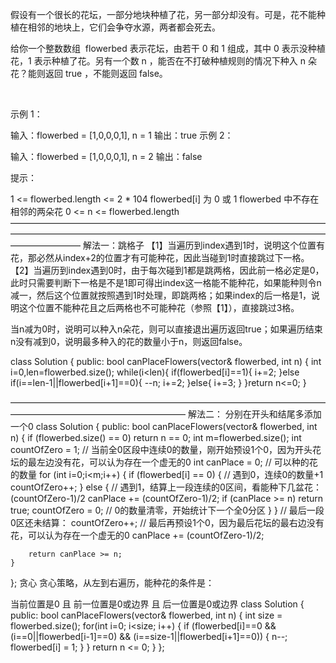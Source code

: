 假设有一个很长的花坛，一部分地块种植了花，另一部分却没有。可是，花不能种植在相邻的地块上，它们会争夺水源，两者都会死去。

给你一个整数数组  flowerbed 表示花坛，由若干 0 和 1 组成，其中 0 表示没种植花，1 表示种植了花。另有一个数 n ，能否在不打破种植规则的情况下种入 n 朵花？能则返回 true ，不能则返回 false。

 

示例 1：

输入：flowerbed = [1,0,0,0,1], n = 1
输出：true
示例 2：

输入：flowerbed = [1,0,0,0,1], n = 2
输出：false
 

提示：

1 <= flowerbed.length <= 2 * 104
flowerbed[i] 为 0 或 1
flowerbed 中不存在相邻的两朵花
0 <= n <= flowerbed.length
————————————————————————————————————————————————————————————————————————————————
解法一：跳格子
【1】当遍历到index遇到1时，说明这个位置有花，那必然从index+2的位置才有可能种花，因此当碰到1时直接跳过下一格。
【2】当遍历到index遇到0时，由于每次碰到1都是跳两格，因此前一格必定是0，此时只需要判断下一格是不是1即可得出index这一格能不能种花，如果能种则令n减一，然后这个位置就按照遇到1时处理，即跳两格；如果index的后一格是1，说明这个位置不能种花且之后两格也不可能种花（参照【1】），直接跳过3格。

当n减为0时，说明可以种入n朵花，则可以直接退出遍历返回true；如果遍历结束n没有减到0，说明最多种入的花的数量小于n，则返回false。

class Solution {
public:
    bool canPlaceFlowers(vector<int>& flowerbed, int n) {
    int i=0,len=flowerbed.size();
        while(i<len){
            if(flowerbed[i]==1){
                i+=2;
            }else if(i==len-1||flowerbed[i+1]==0){
                --n;
                i+=2;
            }else{
                i+=3;
            }
        }return n<=0;
    }

  ————————————————————————————————————————————————————————
   解法二：
  分别在开头和结尾多添加一个0
  class Solution {
public:
    bool canPlaceFlowers(vector<int>& flowerbed, int n) {
     if (flowerbed.size() == 0) return n == 0;
        int m=flowerbed.size();
        int countOfZero = 1; // 当前全0区段中连续0的数量，刚开始预设1个0，因为开头花坛的最左边没有花，可以认为存在一个虚无的0
        int canPlace = 0; // 可以种的花的数量
        for (int i=0;i<m;i++) {
            if (flowerbed[i] == 0) { // 遇到0，连续0的数量+1
                countOfZero++;
            } else { // 遇到1，结算上一段连续的0区间，看能种下几盆花：(countOfZero-1)/2
                canPlace += (countOfZero-1)/2;
                if (canPlace >= n) return true;
                countOfZero = 0; // 0的数量清零，开始统计下一个全0分区
            }
        }
        // 最后一段0区还未结算：
        countOfZero++; // 最后再预设1个0，因为最后花坛的最右边没有花，可以认为存在一个虚无的0
        canPlace += (countOfZero-1)/2;

        return canPlace >= n;
    }
};
贪心
贪心策略，从左到右遍历，能种花的条件是：

当前位置是0
且 前一位置是0或边界
且 后一位置是0或边界
class Solution {
public:
    bool canPlaceFlowers(vector<int>& flowerbed, int n) {
        int size = flowerbed.size();
        for(int i=0; i<size; i++) {
            if (flowerbed[i]==0 && (i==0||flowerbed[i-1]==0) && (i==size-1||flowerbed[i+1]==0)) {
                n--;
                flowerbed[i] = 1;
            }
        }
        return n <= 0;
    }
};

